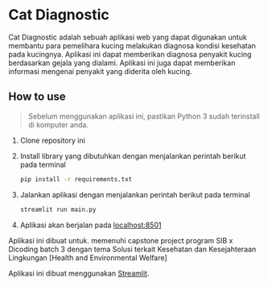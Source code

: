 # Cat Diagnostic

Cat Diagnostic adalah sebuah aplikasi web yang dapat digunakan untuk membantu para pemelihara kucing melakukan diagnosa kondisi kesehatan pada kucingnya. Aplikasi ini dapat memberikan diagnosa penyakit kucing berdasarkan gejala yang dialami. Aplikasi ini juga dapat memberikan informasi mengenai penyakit yang diderita oleh kucing.


## How to use

> Sebelum menggunakan aplikasi ini, pastikan Python 3 sudah terinstall di komputer anda.

1. Clone  repository ini

2. Install library yang dibutuhkan dengan menjalankan perintah berikut pada terminal
    ```bash
    pip install -r requirements.txt
    ```
    
3. Jalankan aplikasi dengan menjalankan perintah berikut pada terminal
    ```bash
    streamlit run main.py
    ```
    
4. Aplikasi akan berjalan pada [localhost:8501](http://localhost:8501)


Aplikasi ini dibuat untuk. memenuhi capstone project program SIB x Dicoding batch 3 dengan tema Solusi terkait Kesehatan dan Kesejahteraan Lingkungan [Health and 
Environmental Welfare]

Aplikasi ini dibuat menggunakan [Streamlit](https://streamlit.io/).
